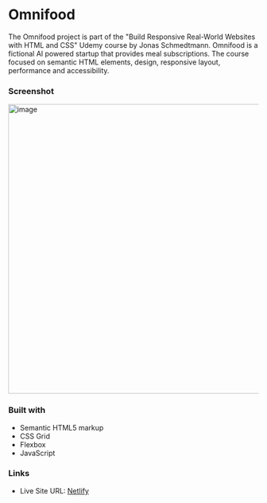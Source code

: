 # Omnifood

The Omnifood project is part of the "Build Responsive Real-World Websites with HTML and CSS" Udemy course by Jonas Schmedtmann. Omnifood is a fictional AI powered startup that provides meal subscriptions. 
The course focused on semantic HTML elements, design, responsive layout, performance and accessibility.

### Screenshot

<img width="582" alt="image" src="https://github.com/gab-holik/Omnifood/assets/97192580/76c60436-98af-4380-a31b-a5112c49c212">

### Built with

- Semantic HTML5 markup
- CSS Grid
- Flexbox
- JavaScript

### Links

- Live Site URL: [Netlify](https://tranquil-manatee-939d69.netlify.app/)
